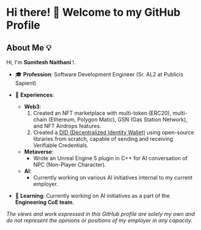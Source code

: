 # Hi there! 👋 Welcome to my GitHub Profile

## About Me 💡

Hi, I'm **Sumitesh Naithani** !. 

- 🎓 **Profession**: Software Development Engineer (Sr. AL2 at Publicis Sapient)
- 🌟 **Experiences**:
  - **Web3**:
    1. Created an NFT marketplace with multi-token (ERC20), multi-chain (Ethereum, Polygon Matic), GSN (Gas Station Network), and NFT Airdrops features.
    2. Created a [DID (Decentralized Identity Wallet)](https://www.w3.org/TR/did-core/) using open-source libraries from scratch, capable of sending and receiving Verifiable Credentials.
  - **Metaverse**:
    - Wrote an Unreal Engine 5 plugin in C++ for AI conversation of NPC (Non-Player Character).
  - **AI**:
    - Currently working on various AI initiatives internal to my current employer.

- 🧠 **Learning**: Currently working on AI initiatives as a part of the **Engineering CoE team**.

*The views and work expressed in this GitHub profile are solely my own and do not represent the opinions or positions of my employer in any capacity.*
